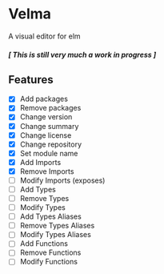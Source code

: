 # Velma

A visual editor for elm
##### [ This is still very much a work in progress ]

## Features
- [x] Add packages
- [x] Remove packages
- [x] Change version
- [x] Change summary
- [x] Change license
- [x] Change repository
- [x] Set module name
- [x] Add Imports
- [x] Remove Imports
- [ ] Modify Imports (exposes)
- [ ] Add Types
- [ ] Remove Types
- [ ] Modify Types
- [ ] Add Types Aliases
- [ ] Remove Types Aliases
- [ ] Modify Types Aliases
- [ ] Add Functions
- [ ] Remove Functions
- [ ] Modify Functions
